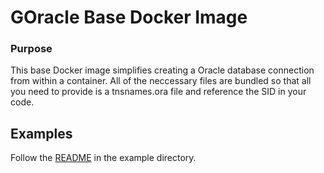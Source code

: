 # GOracle Base Docker Image


### Purpose
This base Docker image simplifies creating a Oracle database connection from within a container. All of the neccessary files are bundled so that all you need to provide is a tnsnames.ora file and reference the SID in your code.


## Examples
Follow the [README](example/README.md) in the example directory.
